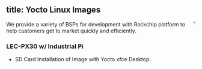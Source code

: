 title: Yocto Linux Images
---

<img align="right" src="https://www.phytec.eu/fileadmin/_processed_/csm_yocto_project_eebe407216.png" style="zoom: 30%;" />We provide a variety of BSPs for development with Rockchip platform to help customers get to market quickly and efficiently.



### **LEC-PX30 w/ Industrial Pi**


* SD Card Installation of Image with Yocto xfce Desktop:







​    

​     
